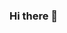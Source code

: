 ### Hi there 👋

<!--
**ShraboneeBithe/Shraboneebithe** is a ✨ _special_ ✨ repository because its `README.md` (this file) appears on your GitHub profile.

Here are some ideas to get you started:

- 🔭 I’m currently working on ...
- 🌱 I’m currently learning ...
- 👯 I’m looking to collaborate on ...
- 🤔 I’m looking for help with ...
- 💬 Ask me about ...
- 📫 How to reach me: ...dattashraboneebithe@gmail.com
- 😄 Pronouns: ...
- ⚡ Fun fact: ...
-->
